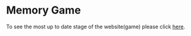 # Memory Game

To see the most up to date stage of the website(game) please click [here](https://suhrabjan.github.io/memoryGame/).


